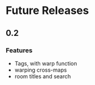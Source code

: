 # Future Releases

## 0.2

### Features

- Tags, with warp function
- warping cross-maps
- room titles and search
